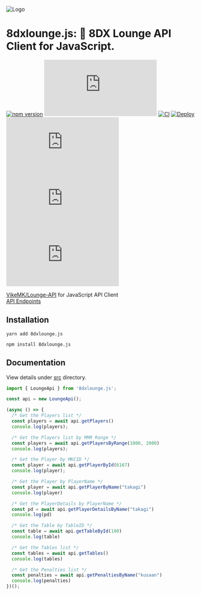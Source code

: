 ![Logo](https://user-images.githubusercontent.com/46530214/111744358-73a89280-88ce-11eb-8290-21465622d8c0.png)

# 8dxlounge.js: 🚙 8DX Lounge API Client for JavaScript.

[![npm version](https://badge.fury.io/js/8dxlounge.js.svg)](https://badge.fury.io/js/8dxlounge.js)
[![GitHub release (latest by date)](https://img.shields.io/github/v/release/iamtakagi/8dxlounge.js)](https://github.com/iamtakagi/8dxlounge.js/releases)
[![CI](https://github.com/iamtakagi/8dxlounge.js/actions/workflows/ci.yml/badge.svg?branch=master)](https://github.com/iamtakagi/8dxlounge.js/actions/workflows/ci.yml)
[![Deploy](https://github.com/iamtakagi/8dxlounge.js/actions/workflows/deploy.yml/badge.svg)](https://github.com/iamtakagi/8dxlounge.js/actions/workflows/deploy.yml)
[![license](https://img.shields.io/github/license/iamtakagi/8dxlounge.js)](https://github.com/iamtakagi/8dxlounge.js/blob/master/LICENSE)
[![issues](https://img.shields.io/github/issues/iamtakagi/8dxlounge.js)](https://github.com/iamtakagi/8dxlounge.js/issues)
[![pull requests](https://img.shields.io/github/issues-pr/iamtakagi/8dxlounge.js)](https://github.com/8dxlounge.js/pulls)

[VikeMK/Lounge-API](https://github.com/VikeMK/Lounge-API) for JavaScript API Client\
[API Endpoints](https://github.com/iamtakagi/8dxlounge.js/blob/master/docs/Endpoints.md)

## Installation
```console
yarn add 8dxlounge.js
```
```console
npm install 8dxlounge.js
```
## Documentation
View details under [src](https://github.com/iamtakagi/8dxlounge.js/tree/master/src) directory.
```ts
import { LoungeApi } from '8dxlounge.js';

const api = new LoungeApi();

(async () => {
  /* Get the Players list */ 
  const players = await api.getPlayers()
  console.log(players);

  /* Get the Players list by MMR Range */ 
  const players = await api.getPlayersByRange(1000, 2000)
  console.log(players);

  /* Get the Player by MKCID */ 
  const player = await api.getPlayerById(6167)
  console.log(player);

  /* Get the Player by PlayerName */
  const player = await api.getPlayerByName("takagi")
  console.log(player)

  /* Get the PlayerDetails by PlayerName */
  const pd = await api.getPlayerDetailsByName("takagi")
  console.log(pd)

  /* Get the Table by TableID */
  const table = await api.getTableById(100)
  console.log(table)

  /* Get the Tables list */
  const tables = await api.getTables()
  console.log(tables)

  /* Get the Penalties list */
  const penalties = await api.getPenaltiesByName("kusaan")
  console.log(penalties)
})();
```
